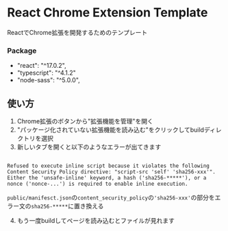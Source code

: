 # React Chrome Extension Template
ReactでChrome拡張を開発するためのテンプレート

### Package
- "react": "^17.0.2",
- "typescript": "^4.1.2"
- "node-sass": "^5.0.0",

## 使い方
1. Chrome拡張のボタンから"拡張機能を管理"を開く
2. "パッケージ化されていない拡張機能を読み込む"をクリックしてbuildディレクトリを選択
3. 新しいタブを開くと以下のようなエラーが出てきます

```

Refused to execute inline script because it violates the following Content Security Policy directive: "script-src 'self' 'sha256-xxx'". Either the 'unsafe-inline' keyword, a hash ('sha256-*****'), or a nonce ('nonce-...') is required to enable inline execution.

```

```public/manifesct.json```の```content_security_policy```の```'sha256-xxx'```の部分をエラー文の```sha256-*****```に置き換える

4. もう一度buildしてページを読み込むとファイルが見れます